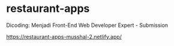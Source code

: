 # restaurant-apps
Dicoding: Menjadi Front-End Web Developer Expert - Submission

https://restaurant-apps-musshal-2.netlify.app/
